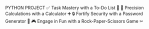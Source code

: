 PYTHON PROJECT 
✅ Task Mastery with a To-Do List 📝
🧮 Precision Calculations with a Calculator ➕
🔒 Fortify Security with a Password Generator 🔐 
🎮 Engage in Fun with a Rock-Paper-Scissors Game ✂

